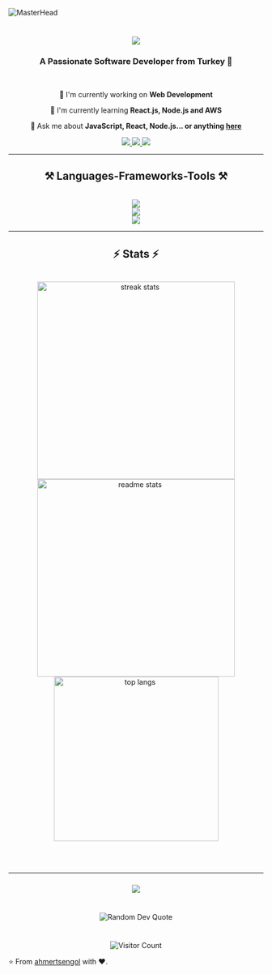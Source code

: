 ![MasterHead](https://mir-s3-cdn-cf.behance.net/project_modules/max_1200/79731568097599.5b50bca477735.jpg)

<h1 align="center">
    <img src="https://readme-typing-svg.herokuapp.com/?font=Righteous&size=35&center=true&vCenter=true&width=500&height=70&duration=4000&lines=Hi+There!+👋;+I'm+Ahmet+Mert+Şengöl!;" />
</h1>

<h3 align="center">A Passionate Software Developer from Turkey 🚀</h3>

<br/>

<div align="center">
 
 🔭 I'm currently working on **Web Development**
 
 🌱 I'm currently learning **React.js, Node.js and AWS**

 💬 Ask me about **JavaScript, React, Node.js... or anything [here](https://github.com/ahmertsengol/ahmertsengol/issues)**

 </div>

<div align="center"> 
  <a href="mailto:[21sandn21@gmail.com]">
    <img src="https://img.shields.io/badge/Gmail-333333?style=for-the-badge&logo=gmail&logoColor=red" />
  </a>
  <a href="[https://www.linkedin.com/in/ahmertsengol](https://www.linkedin.com/in/ahmertsengol/)" target="_blank">
    <img src="https://img.shields.io/badge/LinkedIn-0077B5?style=for-the-badge&logo=linkedin&logoColor=white" />
  </a>
  <a href="[MyPortfolio](https://github.com/ahmertsengol/MyPortfolio)" target="_blank">
     <img src="https://img.shields.io/badge/Portfolio-FF5722?style=for-the-badge&logo=todoist&logoColor=white" />
  </a>
</div>

 <hr/>
 
<h2 align="center">⚒️ Languages-Frameworks-Tools ⚒️</h2>
<br/>
<div align="center">
    <img src="https://skillicons.dev/icons?i=javascript,typescript,react,nodejs,python,java" /><br>
    <img src="https://skillicons.dev/icons?i=html,css,bootstrap,mongodb,mysql,docker" /><br>
    <img src="https://skillicons.dev/icons?i=vscode,github,git,aws,postman,figma" />
</div>




<hr/>

<h2 align="center">⚡ Stats ⚡</h2>
<br>
<div align=center>
  <img width=390 src="https://github-readme-streak-stats-salesp07.vercel.app/?user=ahmertsengol&count_private=true&theme=react&border_radius=10" alt="streak stats"/>
  <img width=390 src="https://github-readme-stats-salesp07.vercel.app/api?username=ahmertsengol&count_private=true&show_icons=true&theme=react&rank_icon=github&border_radius=10" alt="readme stats" />
  <br/>
  <img width=325 align="center" src="https://github-readme-stats-salesp07.vercel.app/api/top-langs/?username=ahmertsengol&hide=HTML&langs_count=8&layout=compact&theme=react&border_radius=10&size_weight=0.5&count_weight=0.5&exclude_repo=github-readme-stats" alt="top langs" />
</div>

<br/><br/>

<hr/>

<h3 align="center">
    <img src="https://readme-typing-svg.herokuapp.com/?font=Righteous&size=25&center=true&vCenter=true&width=500&height=70&duration=4000&lines=Thanks+for+visiting!+✌️;Send+me+a+message+on+LinkedIn!;I'm+always+down+to+collab+:)">
</h3>

#

<div align="center">
<img src="https://quotes-github-readme.vercel.app/api?type=horizontal&theme=tokyonight" alt="Random Dev Quote"/>
</div>

#

<div align="center">
<img src="https://profile-counter.glitch.me/ahmertsengol/count.svg" alt="Visitor Count"/>
</div>

⭐️ From [ahmertsengol](https://github.com/ahmertsengol) with ❤️. 
